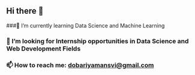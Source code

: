 ## Hi there 👋

###🌱 I’m currently learning Data Science and Machine Learning
### 👯 I’m looking for Internship opportunities in Data Science and Web Development Fields
### 📫 How to reach me: dobariyamansvi@gmail.com


